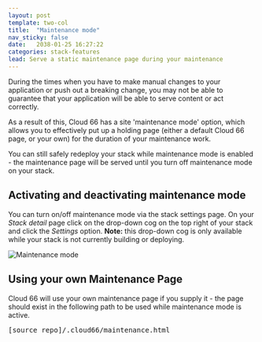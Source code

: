 ```yaml
---
layout: post
template: two-col
title:  "Maintenance mode"
nav_sticky: false
date:   2038-01-25 16:27:22
categories: stack-features
lead: Serve a static maintenance page during your maintenance
---
```


During the times when you have to make manual changes to your application or push out a breaking change, you may not be able to guarantee that your application will be able to serve content or act correctly.

As a result of this, Cloud 66 has a site 'maintenance mode' option, which allows you to effectively put up a holding page (either a default Cloud 66 page, or your own) for the duration of your maintenance work.

You can still safely redeploy your stack while maintenance mode is enabled - the maintenance page will be served until you turn off maintenance mode on your stack.

## Activating and deactivating maintenance mode

You can turn on/off maintenance mode via the stack settings page. On your <i>Stack detail</i> page click on the drop-down cog on the top right of your stack and click the <i>Settings</i> option.
<b>Note:</b> this drop-down cog is only available while your stack is not currently building or deploying.

![Maintenance mode](http://cdn.cloud66.com.s3.amazonaws.com/images/help/maintenance_mode.png)

## Using your own Maintenance Page

Cloud 66 will use your own maintenance page if you supply it - the page should exist in the following path to be used while maintenance mode is active.

<pre class="terminal">
[source&#95;repo]/.cloud66/maintenance.html
</pre>